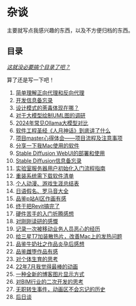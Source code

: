 # 杂谈

主要就写点我感兴趣的东西，以及不方便归档的东西。

## 目录

_<u>这就没必要搞个目录了吧？</u>_

算了还是写一下吧！

[//]: # (0. [16形人格测试+政治倾向测试]&#40;./16形人格测试+政治倾向测试.md&#41;)

1. [简单理解正向代理和反向代理](./简单理解正向代理和反向代理.md)
2. [开发信息备忘录](./开发信息备忘录.md)
3. [设计模式的荼毒体现在哪？](./设计模式的荼毒体现在哪.md)
4. [对于大模型绘制UML图的调研](./对于大模型绘制UML图的调研.md)
5. [2024年常见Ollama大模型对比](./2024年常见Ollama大模型对比.md)
6. [软件工程圣经《人月神话》到底讲了什么](./软件工程圣经《人月神话》到底讲了什么.md)
7. [项目master心得体会——项目流程及注意事项](./项目master心得体会——项目流程及注意事项.md)
8. [分享一下我Mac使用的软件](./分享一下我Mac使用的软件.md)
9. [Stable Diffusion WebUI的部署和使用](./Stable%20Diffusion%20WebUI的部署和使用.md)
10. [Stable Diffusion信息备忘录](./Stable%20Diffusion信息备忘录.md)
11. [实验室服务器用户初始化入门流程指南](./实验室服务器用户初始化入门流程指南.md)
12. [重装系统需下载软件清单](./重装系统需下载软件清单.md)
13. [个人动漫、游戏生涯总结表](./个人动漫、游戏生涯总结表.md)
14. [日语假名、罗马音大全](./日语假名、罗马音大全.md)
15. [品鉴p站AI区作画有感](./品鉴p站AI区作画有感.md)
16. [终于把Revit搞完了](./终于把Revit搞完了.md)
17. [硬件苦手的入门折腾感想](./硬件苦手的入门折腾感想.md)
18. [对刚刚读研的感慨](./对刚刚读研的感慨.md)
19. [记录一次被移动业务人员恶心的经历](./记录一次被移动业务人员恶心的经历.md)
20. [给三星T7加装散热片，改善Mac上的发热问题](./给三星T7加装散热片，改善Mac上的发热问题.md)
21. [品鉴牛奶社之作品炎孕后感想](./品鉴牛奶社之作品炎孕后感想.md)
22. [品鉴雌堕作品有感](./品鉴雌堕作品有感.md)
23. [对个体生育的思考](./对个体生育的思考.md)
24. [22年7月我觉得最棒的动画](./22年7月我觉得最棒的动画.md)
25. [一种全新的博客图片显示方式](./一种全新的博客图片显示方式.md)
26. [对BIM行业的二次开发的思考](./对BIM行业的二次开发的思考.md)
27. [无职转生事件，动画区不会忘记的历史](./无职转生事件，动画区不会忘记的历史.md)
28. [后日谈](./后日谈/index.md)